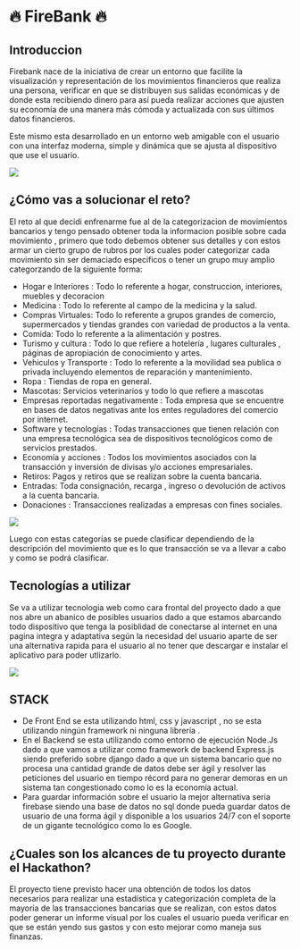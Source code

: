 <h1>🔥 FireBank 🔥</h1>
<h2> Introduccion </h2>
<p> Firebank nace de la iniciativa de crear un entorno que facilite la visualización y representación de los movimientos financieros que realiza una persona, verificar en que se distribuyen sus salidas económicas y de donde esta recibiendo dinero para así pueda realizar acciones que ajusten su economía de una manera más cómoda y actualizada con sus últimos datos financieros.

Este mismo esta desarrollado en un entorno web amigable con el usuario con una interfaz moderna, simple y dinámica que se ajusta al dispositivo que use el usuario.

 </p>
 <img src="https://cdn.discordapp.com/attachments/831898602824794183/912723320519131176/Hackathon_Santiago_Valderrama_html_a8328d00.png">
 <h2>¿Cómo vas a solucionar el reto?</h2>
 <p>El reto al que decidi enfrenarme fue al de la categorizacion de movimientos bancarios y tengo pensado obtener toda la informacion posible sobre cada movimiento , primero que todo debemos obtener sus detalles y con estos armar un cierto grupo de rubros por los cuales poder categorizar cada movimiento sin ser demaciado especificos o tener un grupo muy amplio categorzando de la siguiente forma:</p>
<ul>
    <li>Hogar e Interiores : Todo lo referente a hogar, construccion, interiores, muebles y decoracion</li>
    <li>Medicina : Todo lo referente al campo de la medicina y la salud.</li>
    <li>Compras Virtuales: Todo lo referente a grupos grandes de comercio, supermercados y tiendas grandes con variedad de productos a la venta.</li>
    <li>Comida: Todo lo referente a la alimentación y postres.</li>
    <li>Turismo y cultura : Todo lo que refiere a hotelería , lugares culturales , páginas de apropiación de conocimiento y artes.</li>
    <li>Vehiculos y Transporte : Todo lo referente a la movilidad sea publica o privada incluyendo elementos de reparación y mantenimiento.</li>
    <li>Ropa : Tiendas de ropa en general.</li>
    <li>Mascotas: Servicios veterinarios y todo lo que refiere a mascotas</li>
    <li>Empresas reportadas negativamente : Toda empresa que se encuentre en bases de datos negativas ante los entes reguladores del comercio por internet.</li>
    <li>Software y tecnologías : Todas transacciones que tienen relación con una empresa tecnológica sea de dispositivos tecnológicos como de servicios prestados.</li>
    <li>Economía y acciones : Todos los movimientos asociados con la transacción y inversión de divisas y/o acciones empresariales.</li>
    <li>Retiros: Pagos y retiros que se realizan sobre la cuenta bancaria.</li>
    <li>Entradas: Toda consignación, recarga , ingreso o devolución de activos a la cuenta bancaria.</li>
    <li>Donaciones : Transacciones realizadas a empresas con fines sociales.</li>
</ul>
 <img src="https://media.discordapp.net/attachments/831898602824794183/912723864784609360/unknown.png">

<p>Luego con estas categorías se puede clasificar dependiendo de la descripción del movimiento que es lo que transacción se va a llevar a cabo y como se podrá clasificar.</p>
<h2>Tecnologías a utilizar</h2>
<p>Se va a utilizar tecnologia web como cara frontal del proyecto dado a que nos abre un abanico de posibles usuarios dado a que estamos abarcando todo dispositivo que tenga la posiblidad de conectarse al internet en una pagina integra y adaptativa según la necesidad del usuario aparte de ser una alternativa rapida para el usuario al no tener que descargar e instalar el aplicativo para poder utlizarlo.</p>
 <img src="https://cdn.discordapp.com/attachments/831898602824794183/912724275599904778/unknown.png">

<h2>STACK</h2>
<ul>
<li>De Front End se esta utilizando html, css y javascript , no se esta utilizando ningún framework ni ninguna librería .</li>
<li>En el Backend se esta utilizando como entorno de ejecución Node.Js dado a que vamos a utilizar como framework de backend Express.js siendo preferido sobre django dado a que un sistema bancario que no procesa una cantidad grande de datos debe ser ágil y resolver las peticiones del usuario en tiempo récord para no generar demoras en un sistema tan congestionado como lo es la economía actual.</li>
<li>Para guardar información sobre el usuario la mejor alternativa seria firebase siendo una base de datos no sql donde pueda guardar datos de usuario de una forma ágil y disponible a los usuarios 24/7 con el soporte de un gigante tecnológico como lo es Google.</li>
</ul>
<h2>¿Cuales son los alcances de tu proyecto durante el Hackathon?</h2>
<p>El proyecto tiene previsto hacer una obtención de todos los datos necesarios para realizar una estadística y categorización completa de la mayoría de las transacciones bancarias que se realizan, con estos datos poder generar un informe visual por los cuales el usuario pueda verificar en que se están yendo sus gastos y con esto mejorar como maneja sus finanzas.</p>
